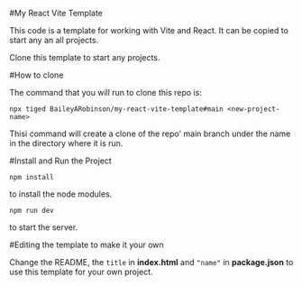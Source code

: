 #My React Vite Template

This code is a template for working with Vite and React. It can be copied to start any an all projects. 

Clone this template to start any projects. 

#How to clone 

The command that you will run to clone this repo is: 

```npx tiged BaileyARobinson/my-react-vite-template#main <new-project-name>```

Thisi command will create a clone of the repo' main branch under the name in the directory where it is run. 

#Install and Run the Project

```npm install```

to install the node modules. 

```npm run dev```

to start the server. 

#Editing the template to make it your own

Change the README, the ```title``` in __index.html__ and ```"name"``` in __package.json__ to use this template for your own project. 
